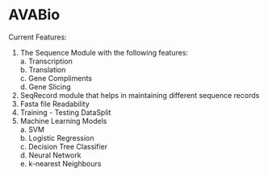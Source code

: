 # AVABio

Current Features: <br>
1. The Sequence Module with the following features:<br>
  a. Transcription<br>
  b. Translation<br>
  c. Gene Compliments<br>
  d. Gene Slicing<br>
2. SeqRecord module that helps in maintaining different sequence records<br>
3. Fasta file Readability<br>
4. Training - Testing DataSplit<br>
5. Machine Learning Models<br>
  a. SVM<br>
  b. Logistic Regression<br>
  c. Decision Tree Classifier<br>
  d. Neural Network<br>
  e. k-nearest Neighbours<br>

